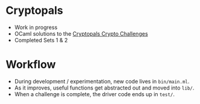 # Cryptopals

- Work in progress
- OCaml solutions to the [Cryptopals Crypto Challenges](https://cryptopals.com/)
- Completed Sets 1 & 2

# Workflow

- During development / experimentation, new code lives in `bin/main.ml`.
- As it improves, useful functions get abstracted out and moved into `lib/`.
- When a challenge is complete, the driver code ends up in `test/`.
